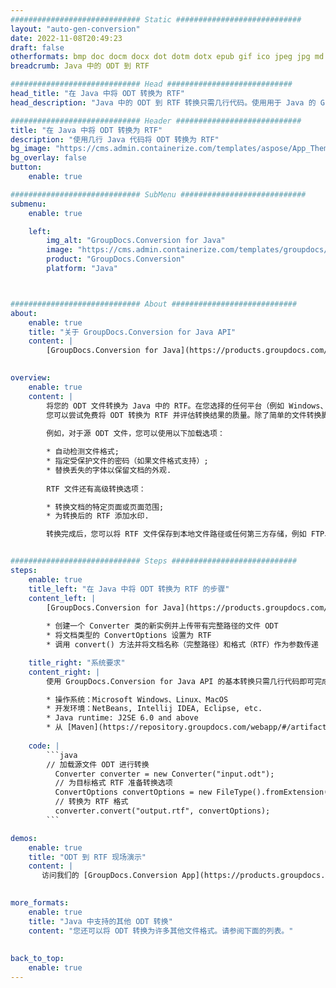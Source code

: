 ```yaml
---
############################# Static ############################
layout: "auto-gen-conversion"
date: 2022-11-08T20:49:23
draft: false
otherformats: bmp doc docm docx dot dotm dotx epub gif ico jpeg jpg md odt ott pdf png psd rtf tex tif tiff txt xps
breadcrumb: Java 中的 ODT 到 RTF

############################# Head ############################
head_title: "在 Java 中将 ODT 转换为 RTF"
head_description: "Java 中的 ODT 到 RTF 转换只需几行代码。使用用于 Java 的 GroupDocs 文档转换 API 转换 160 多种文件格式"

############################# Header ############################
title: "在 Java 中将 ODT 转换为 RTF"
description: "使用几行 Java 代码将 ODT 转换为 RTF"
bg_image: "https://cms.admin.containerize.com/templates/aspose/App_Themes/V3/images/bg/header1.png"
bg_overlay: false
button:
    enable: true

############################# SubMenu ############################
submenu:
    enable: true

    left:
        img_alt: "GroupDocs.Conversion for Java"
        image: "https://cms.admin.containerize.com/templates/groupdocs/images/product-logos/90x90-noborder/groupdocs-conversion-java.png"
        product: "GroupDocs.Conversion"
        platform: "Java"



############################# About ############################
about:
    enable: true
    title: "关于 GroupDocs.Conversion for Java API"
    content: |
        [GroupDocs.Conversion for Java](https://products.groupdocs.com/conversion/java/) 是一种高级文件格式转换 API，用于在 Microsoft Office、OpenDocument、PDF、HTML、电子邮件、CAD 等流行图像和文档格式之间进行转换。只需几行代码即可完成更多工作。本机 API 会自动检测原始文档的格式，并提供许多选项来自定义转换后的文档。除了从文档中提取信息的功能外，它还默认支持将转换结果缓存到本地磁盘。但是，任何类型的缓存存储都可以通过实施适当的接口来支持 - Amazon S3、Dropbox、Google Drive、Windows Azure、Reddis 或任何其他接口。
    

overview:
    enable: true
    content: |
        将您的 ODT 文件转换为 Java 中的 RTF。在您选择的任何平台（例如 Windows、Linux、macOS）上，只需几行 Java 代码。
        您可以尝试免费将 ODT 转换为 RTF 并评估转换结果的质量。除了简单的文件转换脚本外，您还可以尝试更复杂的选项来加载 ODT 源文件并存储 RTF 输出。 
        
        例如，对于源 ODT 文件，您可以使用以下加载选项：

        * 自动检测文件格式;
        * 指定受保护文件的密码（如果文件格式支持）;
        * 替换丢失的字体以保留文档的外观.
        
        RTF 文件还有高级转换选项：

        * 转换文档的特定页面或页面范围;
        * 为转换后的 RTF 添加水印.

        转换完成后，您可以将 RTF 文件保存到本地文件路径或任何第三方存储，例如 FTP、Amazon S3、Google Drive、Dropbox 等。请注意 - 转换 ODT到 RTF，您不需要安装任何额外的软件，例如 MS Office、Open Office、Adobe Acrobat Reader 等。


############################# Steps ############################
steps:
    enable: true
    title_left: "在 Java 中将 ODT 转换为 RTF 的步骤"
    content_left: |
        [GroupDocs.Conversion for Java](https://products.groupdocs.com/conversion/java/) 允许开发人员使用几行代码轻松地将 ODT 文件转换为 RTF。
        
        * 创建一个 Converter 类的新实例并上传带有完整路径的文件 ODT
        * 将文档类型的 ConvertOptions 设置为 RTF
        * 调用 convert() 方法并将文档名称（完整路径）和格式（RTF）作为参数传递

    title_right: "系统要求"
    content_right: |
        使用 GroupDocs.Conversion for Java API 的基本转换只需几行代码即可完成。所有主要平台和操作系统都支持我们的 API。在执行以下代码之前，请确保您的系统上安装了以下先决条件。

        * 操作系统：Microsoft Windows、Linux、MacOS
        * 开发环境：NetBeans, Intellij IDEA, Eclipse, etc.
        * Java runtime: J2SE 6.0 and above
        * 从 [Maven](https://repository.groupdocs.com/webapp/#/artifacts/browse/tree/General/repo/com/groupdocs/groupdocs-conversion) 获取最新的 GroupDocs.Conversion for Java
         
    code: |
        ```java    
        // 加载源文件 ODT 进行转换
          Converter converter = new Converter("input.odt");
          // 为目标格式 RTF 准备转换选项
          ConvertOptions convertOptions = new FileType().fromExtension("rtf").getConvertOptions();
          // 转换为 RTF 格式
          converter.convert("output.rtf", convertOptions);
        ```

demos:
    enable: true
    title: "ODT 到 RTF 现场演示"
    content: |
       访问我们的 [GroupDocs.Conversion App](https://products.groupdocs.app/conversion/family) 网站并立即尝试 ODT 到 RTF 转换。免费演示具有以下好处
          

more_formats:
    enable: true
    title: "Java 中支持的其他 ODT 转换"
    content: "您还可以将 ODT 转换为许多其他文件格式。请参阅下面的列表。"
       
       
back_to_top:
    enable: true
---
```

